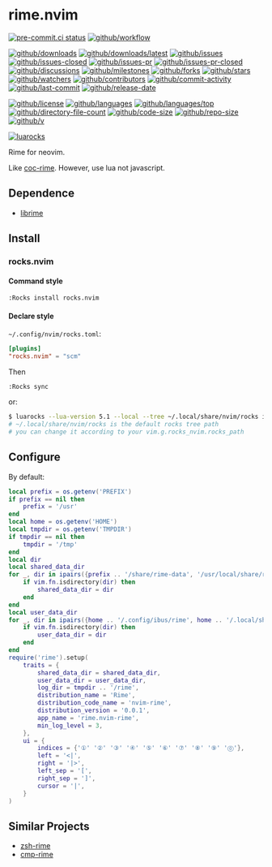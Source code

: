 # rime.nvim

[![pre-commit.ci status](https://results.pre-commit.ci/badge/github/Freed-Wu/rime.nvim/main.svg)](https://results.pre-commit.ci/latest/github/Freed-Wu/rime.nvim/main)
[![github/workflow](https://github.com/Freed-Wu/rime.nvim/actions/workflows/main.yml/badge.svg)](https://github.com/Freed-Wu/rime.nvim/actions)

[![github/downloads](https://shields.io/github/downloads/Freed-Wu/rime.nvim/total)](https://github.com/Freed-Wu/rime.nvim/releases)
[![github/downloads/latest](https://shields.io/github/downloads/Freed-Wu/rime.nvim/latest/total)](https://github.com/Freed-Wu/rime.nvim/releases/latest)
[![github/issues](https://shields.io/github/issues/Freed-Wu/rime.nvim)](https://github.com/Freed-Wu/rime.nvim/issues)
[![github/issues-closed](https://shields.io/github/issues-closed/Freed-Wu/rime.nvim)](https://github.com/Freed-Wu/rime.nvim/issues?q=is%3Aissue+is%3Aclosed)
[![github/issues-pr](https://shields.io/github/issues-pr/Freed-Wu/rime.nvim)](https://github.com/Freed-Wu/rime.nvim/pulls)
[![github/issues-pr-closed](https://shields.io/github/issues-pr-closed/Freed-Wu/rime.nvim)](https://github.com/Freed-Wu/rime.nvim/pulls?q=is%3Apr+is%3Aclosed)
[![github/discussions](https://shields.io/github/discussions/Freed-Wu/rime.nvim)](https://github.com/Freed-Wu/rime.nvim/discussions)
[![github/milestones](https://shields.io/github/milestones/all/Freed-Wu/rime.nvim)](https://github.com/Freed-Wu/rime.nvim/milestones)
[![github/forks](https://shields.io/github/forks/Freed-Wu/rime.nvim)](https://github.com/Freed-Wu/rime.nvim/network/members)
[![github/stars](https://shields.io/github/stars/Freed-Wu/rime.nvim)](https://github.com/Freed-Wu/rime.nvim/stargazers)
[![github/watchers](https://shields.io/github/watchers/Freed-Wu/rime.nvim)](https://github.com/Freed-Wu/rime.nvim/watchers)
[![github/contributors](https://shields.io/github/contributors/Freed-Wu/rime.nvim)](https://github.com/Freed-Wu/rime.nvim/graphs/contributors)
[![github/commit-activity](https://shields.io/github/commit-activity/w/Freed-Wu/rime.nvim)](https://github.com/Freed-Wu/rime.nvim/graphs/commit-activity)
[![github/last-commit](https://shields.io/github/last-commit/Freed-Wu/rime.nvim)](https://github.com/Freed-Wu/rime.nvim/commits)
[![github/release-date](https://shields.io/github/release-date/Freed-Wu/rime.nvim)](https://github.com/Freed-Wu/rime.nvim/releases/latest)

[![github/license](https://shields.io/github/license/Freed-Wu/rime.nvim)](https://github.com/Freed-Wu/rime.nvim/blob/main/LICENSE)
[![github/languages](https://shields.io/github/languages/count/Freed-Wu/rime.nvim)](https://github.com/Freed-Wu/rime.nvim)
[![github/languages/top](https://shields.io/github/languages/top/Freed-Wu/rime.nvim)](https://github.com/Freed-Wu/rime.nvim)
[![github/directory-file-count](https://shields.io/github/directory-file-count/Freed-Wu/rime.nvim)](https://github.com/Freed-Wu/rime.nvim)
[![github/code-size](https://shields.io/github/languages/code-size/Freed-Wu/rime.nvim)](https://github.com/Freed-Wu/rime.nvim)
[![github/repo-size](https://shields.io/github/repo-size/Freed-Wu/rime.nvim)](https://github.com/Freed-Wu/rime.nvim)
[![github/v](https://shields.io/github/v/release/Freed-Wu/rime.nvim)](https://github.com/Freed-Wu/rime.nvim)

[![luarocks](https://img.shields.io/luarocks/v/Freed-Wu/rime.nvim)](https://luarocks.org/modules/Freed-Wu/rime.nvim)

Rime for neovim.

Like [coc-rime](https://github.com/tonyfettes/coc-rime).
However, use lua not javascript.

## Dependence

- [librime](https://github.com/rime/librime)

## Install

### rocks.nvim

#### Command style

```vim
:Rocks install rocks.nvim
```

#### Declare style

`~/.config/nvim/rocks.toml`:

```toml
[plugins]
"rocks.nvim" = "scm"
```

Then

```vim
:Rocks sync
```

or:

```sh
$ luarocks --lua-version 5.1 --local --tree ~/.local/share/nvim/rocks install rocks.nvim
# ~/.local/share/nvim/rocks is the default rocks tree path
# you can change it according to your vim.g.rocks_nvim.rocks_path
```

## Configure

By default:

```lua
local prefix = os.getenv('PREFIX')
if prefix == nil then
    prefix = '/usr'
end
local home = os.getenv('HOME')
local tmpdir = os.getenv('TMPDIR')
if tmpdir == nil then
    tmpdir = '/tmp'
end
local dir
local shared_data_dir
for _, dir in ipairs({prefix .. '/share/rime-data', '/usr/local/share/rime-data', '/run/current-system/sw/share/rime-data', '/sdcard/rime-data'}) do
    if vim.fn.isdirectory(dir) then
        shared_data_dir = dir
    end
end
local user_data_dir
for _, dir in ipairs({home .. '/.config/ibus/rime', home .. '/.local/share/fcitx5/rime', home .. '/.config/fcitx/rime', home .. '/sdcard/rime'}) do
    if vim.fn.isdirectory(dir) then
        user_data_dir = dir
    end
end
require('rime').setup(
    traits = {
        shared_data_dir = shared_data_dir,
        user_data_dir = user_data_dir,
        log_dir = tmpdir .. '/rime',
        distribution_name = 'Rime',
        distribution_code_name = 'nvim-rime',
        distribution_version = '0.0.1',
        app_name = 'rime.nvim-rime',
        min_log_level = 3,
    },
    ui = {
        indices = {'①' '②' '③' '④' '⑤' '⑥' '⑦' '⑧' '⑨' '⓪'},
        left = '<|',
        right = '|>',
        left_sep = '[',
        right_sep = ']',
        cursor = '|',
    }
)
```

## Similar Projects

- [zsh-rime](https://github.com/Freed-Wu/zsh-rime)
- [cmp-rime](https://github.com/Ninlives/cmp-rime)
